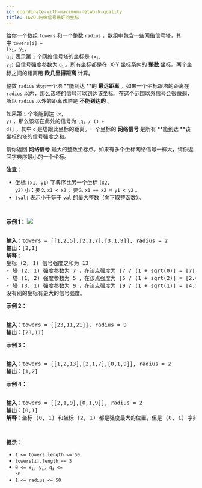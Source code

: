 ```yaml
---
id: coordinate-with-maximum-network-quality
title: 1620.网络信号最好的坐标
---
```

给你一个数组 <code>towers</code> 和一个整数 <code>radius</code> ，数组中包含一些网络信号塔，其中 <code>towers[i] = [x<sub>i</sub>, y<sub>i</sub>, q<sub>i</sub>]</code> 表示第 <code>i</code> 个网络信号塔的坐标是 <code>(x<sub>i</sub>, y<sub>i</sub>)</code> 且信号强度参数为 <code>q<sub>i</sub></code><sub> </sub>。所有坐标都是在  X-Y 坐标系内的 **整数** 坐标。两个坐标之间的距离用 **欧几里得距离** 计算。

整数 <code>radius</code> 表示一个塔 **能到达 **的 **最远距离** 。如果一个坐标跟塔的距离在 <code>radius</code> 以内，那么该塔的信号可以到达该坐标。在这个范围以外信号会很微弱，所以 <code>radius</code> 以外的距离该塔是 **不能到达的** 。

如果第 <code>i</code> 个塔能到达 <code>(x, y)</code> ，那么该塔在此处的信号为 <code>⌊q<sub>i</sub> / (1 + d)⌋</code> ，其中 <code>d</code> 是塔跟此坐标的距离。一个坐标的 **网络信号** 是所有 **能到达 **该坐标的塔的信号强度之和。

请你返回 **网络信号** 最大的整数坐标点。如果有多个坐标网络信号一样大，请你返回字典序最小的一个坐标。

**注意：**


- 坐标 <code>(x1, y1)</code> 字典序比另一个坐标 <code>(x2, y2)</code> 小：要么 <code>x1 &lt; x2</code> ，要么 <code>x1 == x2</code> 且 <code>y1 &lt; y2</code> 。
- <code>⌊val⌋</code> 表示小于等于 <code>val</code> 的最大整数（向下取整函数）。

 

**示例 1：**
![](https://assets.leetcode-cn.com/aliyun-lc-upload/uploads/2020/10/17/untitled-diagram.png)

<pre><br/><b>输入：</b>towers = [[1,2,5],[2,1,7],[3,1,9]], radius = 2<br/><b>输出：</b>[2,1]<br/><strong>解释：</strong><br/>坐标 (2, 1) 信号强度之和为 13<br/>- 塔 (2, 1) 强度参数为 7 ，在该点强度为 ⌊7 / (1 + sqrt(0)⌋ = ⌊7⌋ = 7<br/>- 塔 (1, 2) 强度参数为 5 ，在该点强度为 ⌊5 / (1 + sqrt(2)⌋ = ⌊2.07⌋ = 2<br/>- 塔 (3, 1) 强度参数为 9 ，在该点强度为 ⌊9 / (1 + sqrt(1)⌋ = ⌊4.5⌋ = 4<br/>没有别的坐标有更大的信号强度。</pre>

**示例 2：**


<pre><br/><b>输入：</b>towers = [[23,11,21]], radius = 9<br/><b>输出：</b>[23,11]<br/></pre>

**示例 3：**


<pre><br/><b>输入：</b>towers = [[1,2,13],[2,1,7],[0,1,9]], radius = 2<br/><b>输出：</b>[1,2]<br/></pre>

**示例 4：**


<pre><br/><b>输入：</b>towers = [[2,1,9],[0,1,9]], radius = 2<br/><b>输出：</b>[0,1]<br/><strong>解释：</strong>坐标 (0, 1) 和坐标 (2, 1) 都是强度最大的位置，但是 (0, 1) 字典序更小。<br/></pre>

 

**提示：**


- <code>1 &lt;= towers.length &lt;= 50</code>
- <code>towers[i].length == 3</code>
- <code>0 &lt;= x<sub>i</sub>, y<sub>i</sub>, q<sub>i</sub> &lt;= 50</code>
- <code>1 &lt;= radius &lt;= 50</code>
